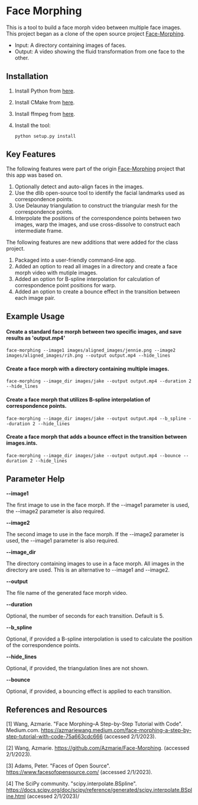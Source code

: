 Face Morphing
===================

This is a tool to build a face morph video between multiple face images.  This project began as a clone of the
open source project [Face-Morphing](https://github.com/Azmarie/Face-Morphing).

* Input: A directory containing images of faces.
* Output: A video showing the fluid transformation from one face to the other.

Installation
-------------
1.  Install Python from [here](https://www.python.org/).

2.  Install CMake from [here](https://cmake.org/download/).

3.  Install ffmpeg from [here](https://ffmpeg.org/download.html).

4.  Install the tool:

    `python setup.py install`

Key Features
-------------
The following features were part of the origin [Face-Morphing](https://github.com/Azmarie/Face-Morphing) project that this app was based on.

1. Optionally detect and auto-align faces in the images.
2. Use the dlib open-source tool to identify the facial landmarks used as correspondence points.
3. Use Delaunay triangulation to construct the triangular mesh for the correspondence points.
4. Interpolate the positions of the correspondence points between two images, warp the images, and use cross-dissolve to construct each intermediate frame.

The following features are new additions that were added for the class project.

1. Packaged into a user-friendly command-line app.
2. Added an option to read all images in a directory and create a face morph video with mutiple images.
3. Added an option for B-spline interpolation for calculation of correspondence point positions for warp.
4. Added an option to create a bounce effect in the transition between each image pair.

Example Usage
-------------
#### Create a standard face morph between two specific images, and save results as 'output.mp4'
`face-morphing --image1 images/aligned_images/jennie.png --image2 images/aligned_images/rih.png --output output.mp4 --hide_lines`

#### Create a face morph with a directory containing multiple images.
`face-morphing --image_dir images/jake --output output.mp4 --duration 2 --hide_lines`

#### Create a face morph that utilizes B-spline interpolation of correspondence points.
`face-morphing --image_dir images/jake --output output.mp4 --b_spline --duration 2 --hide_lines`

#### Create a face morph that adds a bounce effect in the transition between images.ints.
`face-morphing --image_dir images/jake --output output.mp4 --bounce --duration 2 --hide_lines`

Parameter Help
--------------
**--image1 <filename>**

The first image to use in the face morph.  If the --image1 parameter is used, the --image2 parameter is also required.

**--image2 <filename>**

The second image to use in the face morph.  If the --image2 parameter is used, the --image1 parameter is also required.

**--image_dir <directory name>**

The directory containing images to use in a face morph.  All images in the directory are used.  This is an alternative to
--image1 and --image2.

**--output <filename>**

The file name of the generated face morph video.

**--duration**

Optional, the number of seconds for each transition.  Default is 5.

**--b_spline**

Optional, if provided a B-spline interpolation is used to calculate the position of the correspondence points.

**--hide_lines**

Optional, if provided, the triangulation lines are not shown.

**--bounce**

Optional, if provided, a bouncing effect is applied to each transition.


References and Resources
------------------------
[1] Wang, Azmarie.  "Face Morphing–A Step-by-Step Tutorial with Code".  Medium.com.  https://azmariewang.medium.com/face-morphing-a-step-by-step-tutorial-with-code-75a663cdc666  (accessed 2/1/2023).

[2] Wang, Azmarie.  https://github.com/Azmarie/Face-Morphing. (accessed 2/1/2023).

[3] Adams, Peter.  "Faces of Open Source".  https://www.facesofopensource.com/ (accessed 2/1/2023).

[4] The SciPy community. "scipy.interpolate.BSpline".  https://docs.scipy.org/doc/scipy/reference/generated/scipy.interpolate.BSpline.html (accessed 2/1/2023)/

